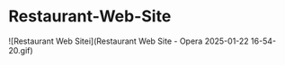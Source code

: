 # Restaurant-Web-Site

![Restaurant Web Sitei](Restaurant Web Site - Opera 2025-01-22 16-54-20.gif)
